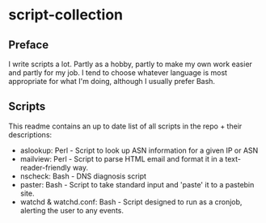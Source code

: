 script-collection
=================

Preface
-------

I write scripts a lot. Partly as a hobby, partly to make my own work easier and partly for my job.
I tend to choose whatever language is most appropriate for what I'm doing, although I usually prefer Bash.

Scripts
-------

This readme contains an up to date list of all scripts in the repo + their descriptions:
- aslookup: Perl - Script to look up ASN information for a given IP or ASN
- mailview: Perl - Script to parse HTML email and format it in a text-reader-friendly way.
- nscheck: Bash - DNS diagnosis script
- paster: Bash - Script to take standard input and 'paste' it to a pastebin site.
- watchd & watchd.conf: Bash - Script designed to run as a cronjob, alerting the user to any events.
